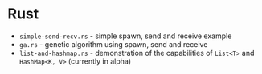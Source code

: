 Rust
====

 - `simple-send-recv.rs` - simple spawn, send and receive example
 - `ga.rs` - genetic algorithm using spawn, send and receive
 - `list-and-hashmap.rs` - demonstration of the capabilities of `List<T>` and `HashMap<K, V>`
   (currently in alpha)
